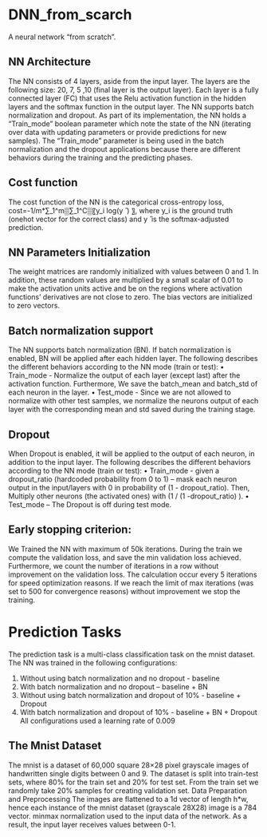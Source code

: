 # DNN_from_scarch
A neural network “from scratch”. 

## NN Architecture
The NN consists of 4 layers, aside from the input layer. The layers are the following size: 20, 7, 5 ,10 (final layer is the output layer). Each layer is a fully connected layer (FC) that uses the Relu activation function in the hidden layers and the softmax function in the output layer. The NN supports batch normalization and dropout.
As part of its implementation, the NN holds a “Train_mode” boolean parameter which note the state of the NN (iterating over data with updating parameters or provide predictions for new samples). The “Train_mode” parameter is being used in the batch normalization and the dropout applications because there are different behaviors during the training and the predicting phases.

## Cost function
The cost function of the NN is the categorical cross-entropy loss, cost=-1/m*∑_1^m▒∑_1^C▒〖y_i  log⁡(y ̂ ) 〗, where y_i is the ground truth (onehot vector for the correct class) and y ̂ is the softmax-adjusted prediction.

## NN Parameters Initialization 
The weight matrices are randomly initialized with values between 0 and 1. In addition, these random values are multiplied by a small scalar of 0.01 to make the activation units active and be on the regions where activation functions’ derivatives are not close to zero.
The bias vectors are initialized to zero vectors.

## Batch normalization support
The NN supports batch normalization (BN). If batch normalization is enabled, BN will be applied after each hidden layer. The following describes the different behaviors according to the NN mode (train or test):
•	Train_mode - Normalize the output of each layer (except last) after the activation function. Furthermore, We save the batch_mean and batch_std of each neuron in the layer.
•	Test_mode - Since we are not allowed to normalize with other test samples, we normalize the neurons output of each layer with the corresponding mean and std saved during the training stage.

## Dropout
When Dropout is enabled, it will be applied to the output of each neuron, in addition to the input layer. The following describes the different behaviors according to the NN mode (train or test):
•	Train_mode -  given a dropout_ratio (hardcoded probability from 0 to 1) – mask each neuron output in the input/layers with 0 in probability of (1 -  dropout_ratio). Then, Multiply other neurons (the activated ones) with (1 / (1 -dropout_ratio) ).
•	Test_mode – The Dropout is off during test mode.

## Early stopping criterion:
We Trained the NN with maximum of 50k iterations. During the train we compute the validation loss, and save the min validation loss achieved. Furthermore, we count the number of iterations in a row without improvement on the validation loss. The calculation occur every 5 iterations for speed optimization reasons. If we reach the limit of max iterations (was set to 500 for convergence reasons) without improvement we stop the training.

# Prediction Tasks
The prediction task is a multi-class classification task on the mnist dataset. The NN was trained in the following configurations:
1.	Without using batch normalization and no dropout - baseline
2.	With batch normalization and no dropout – baseline + BN
3.	Without using batch normalization and dropout of 10% - baseline + Dropout
4.	With batch normalization and dropout of 10% - baseline + BN + Dropout
All configurations used a learning rate of 0.009

## The Mnist Dataset
The mnist is a dataset of 60,000 square 28×28 pixel grayscale images of handwritten single digits between 0 and 9. The dataset is split into train-test sets, where 80% for the train set and 20% for test set.  From the train set we randomly take 20%  samples for creating validation set.
Data Preparation and Preprocessing
The images are flattened to a 1d vector of length h*w, hence each instance of the mnist dataset (grayscale 28X28) image is a 784 vector.
minmax normalization used to the input data of the network. As a result, the input layer receives values between 0-1.
